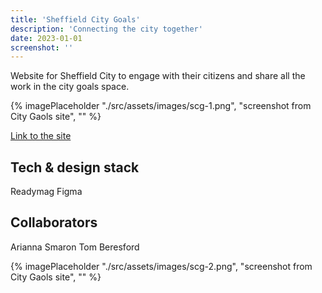 ```yaml
---
title: 'Sheffield City Goals'
description: 'Connecting the city together'
date: 2023-01-01
screenshot: ''
---
```


Website for Sheffield City to engage with their citizens and share all the work in the city goals space.

{% imagePlaceholder "./src/assets/images/scg-1.png", "screenshot from City Gaols site", ""  %}

[Link to the site](https://sheffieldcitygoals.uk/)

## Tech & design stack

Readymag
Figma

## Collaborators

Arianna Smaron
Tom Beresford

{% imagePlaceholder "./src/assets/images/scg-2.png", "screenshot from City Gaols site", ""  %}



